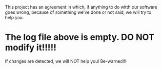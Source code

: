 This project has an agreement in which, if anything to do witth our software goes wrong, because of something we've done
or not said, we will try to help you.
# The log file above is empty. DO NOT modify it!!!!!
If changes are detected, we will NOT help you! Be-warned!!!
